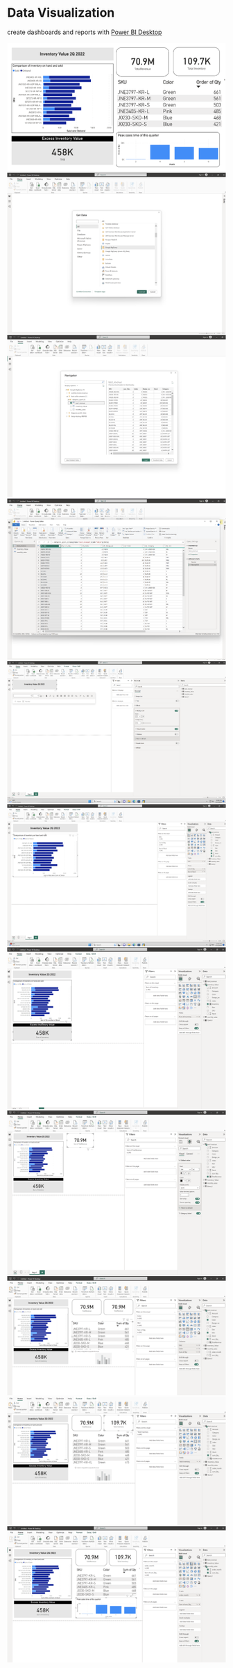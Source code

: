 Data Visualization
============
create dashboards and reports with [Power BI Desktop](https://cloud.google.com/composer?hl=en)
<br>
<br>
![0](/images/power-bi0.png)
![1](/images/power-bi1.png)
![2](/images/power-bi2.png)
![3](/images/power-bi3.png)
![4](/images/power-bi4.png)
![5](/images/power-bi5.png)
![6](/images/power-bi6.png)
![7](/images/power-bi7.png)
![8](/images/power-bi8.png)
![9](/images/power-bi9.png)
![11](/images/power-bi10.png)
